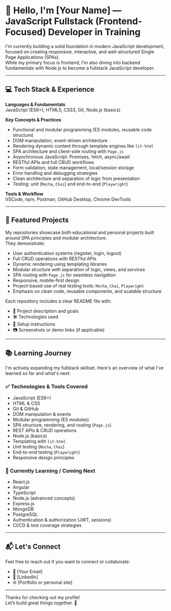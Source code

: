 # 👋 Hello, I'm [Your Name] — JavaScript Fullstack (Frontend-Focused) Developer in Training

I'm currently building a solid foundation in modern JavaScript development, focused on creating responsive, interactive, and well-structured Single Page Applications (SPAs).  
While my primary focus is frontend, I'm also diving into backend fundamentals with Node.js to become a fullstack JavaScript developer.

---

## 💻 Tech Stack & Experience

**Languages & Fundamentals**  
JavaScript (ES6+), HTML5, CSS3, Git, Node.js (basics)

**Key Concepts & Practices**  
- Functional and modular programming (ES modules, reusable code structure)  
- DOM manipulation, event-driven architecture  
- Rendering dynamic content through template engines like `lit-html`  
- SPA architecture and client-side routing with `Page.js`  
- Asynchronous JavaScript: Promises, fetch, async/await  
- RESTful APIs and full CRUD workflows  
- Form validation, state management, local/session storage  
- Error handling and debugging strategies  
- Clean architecture and separation of logic from presentation  
- Testing: unit (`Mocha`, `Chai`) and end-to-end (`Playwright`)

**Tools & Workflow**  
VSCode, npm, Postman, GitHub Desktop, Chrome DevTools

---

## 🚀 Featured Projects

My repositories showcase both educational and personal projects built around SPA principles and modular architecture.  
They demonstrate:

- User authentication systems (register, login, logout)  
- Full CRUD operations with RESTful APIs  
- Dynamic rendering using templating libraries  
- Modular structure with separation of logic, views, and services  
- SPA routing with `Page.js` for seamless navigation  
- Responsive, mobile-first design  
- Project-based use of real testing tools: `Mocha`, `Chai`, `Playwright`  
- Emphasis on clean code, reusable components, and scalable structure  

Each repository includes a clear README file with:

- 📝 Project description and goals  
- 🛠️ Technologies used  
- 🔧 Setup instructions  
- 📷 Screenshots or demo links (if applicable)

---

## 📚 Learning Journey

I'm actively expanding my fullstack skillset. Here's an overview of what I've learned so far and what's next:

### ✅ Technologies & Tools Covered
- JavaScript (ES6+)
- HTML & CSS
- Git & GitHub
- DOM manipulation & events
- Modular programming (ES modules)
- SPA structure, rendering, and routing (`Page.js`)
- REST APIs & CRUD operations
- Node.js (basics)
- Templating with `lit-html`
- Unit testing (`Mocha`, `Chai`)
- End-to-end testing (`Playwright`)
- Responsive design principles

### 🧠 Currently Learning / Coming Next
- React.js  
- Angular  
- TypeScript  
- Node.js (advanced concepts)  
- Express.js  
- MongoDB  
- PostgreSQL  
- Authentication & authorization (JWT, sessions)  
- CI/CD & test coverage strategies  

---

## 📬 Let's Connect

Feel free to reach out if you want to connect or collaborate:

- 📧 [Your Email]  
- 💼 [LinkedIn]  
- 🌐 [Portfolio or personal site]

---

Thanks for checking out my profile!  
Let’s build great things together. 🚀
